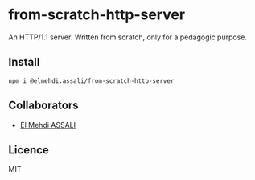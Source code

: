 # from-scratch-http-server

An HTTP/1.1 server. Written from scratch, only for a pedagogic purpose.

## Install

```shell
npm i @elmehdi.assali/from-scratch-http-server
```

## Collaborators

- [El Mehdi ASSALI](https://github.com/assalielmehdi)

## Licence

MIT
